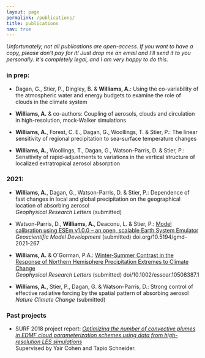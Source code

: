 ```yaml
---
layout: page
permalink: /publications/
title: publications
nav: true
---
```


*Unfortunately, not all publications are open-access. If you want to have a copy, please don't pay for it! Just drop me an email and I'll send it to you personally. It's completely legal, and I am very happy to do this.*

### in prep:  

 - Dagan, G., Stier, P., Dingley, B. & **Williams, A.**: Using the co-variability of the atmospheric water and energy budgets to examine the role of clouds in the climate system

 - **Williams, A.** & co-authors: Coupling of aerosols, clouds and circulation in high-resolution, mock-Walker simulations

 - **Williams, A.**, Forest, C. E., Dagan, G., Woollings, T. & Stier, P.: The linear sensitivity of regional precipitation to sea-surface temperature changes

 - **Williams, A.**, Woollings, T., Dagan, G., Watson-Parris, D. & Stier, P.: Sensitivity of rapid-adjustments to variations in the vertical structure of localized extratropical aerosol absorption

### 2021:
 
 - **Williams, A.**, Dagan, G., Watson-Parris, D. & Stier, P.: Dependence of fast changes in local and global precipitation on the geographical location of absorbing aerosol \
    *Geophysical Research Letters* (submitted)
    
 - Watson-Parris, D., **Williams, A.**, Deaconu, L. & Stier, P.: [Model calibration using ESEm v1.0.0 – an open, scalable Earth System Emulator](https://gmd.copernicus.org/preprints/gmd-2021-267/) \
    *Geoscientific Model Development* (submitted) doi.org/10.5194/gmd-2021-267
   
 - **Williams, A.** & O'Gorman, P.A.: [Winter-Summer Contrast in the Response of Northern Hemisphere Precipitation Extremes to Climate Change](https://www.essoar.org/doi/10.1002/essoar.10508387.1) \
    *Geophysical Research Letters* (submitted) doi/10.1002/essoar.10508387.1
    
 - **Williams, A.**, Stier, P., Dagan, G. & Watson-Parris, D.: Strong control of effective radiative forcing by the spatial pattern of absorbing aerosol \
    *Nature Climate Change* (submitted) 

### Past projects

 - SURF 2018 project report: [*Optimizing the number of convective plumes in EDMF cloud parameterization schemes using data from high-resolution LES simulations*](https://andrewwilliams3142.github.io/assets/pdf/Optimizing_the_number_of_convective_plumes_in_EDMF_cloud_parameterization_schemes_using_data_from_high_resolution_LES_simulations.pdf) \
   Supervised by Yair Cohen and Tapio Schneider.
